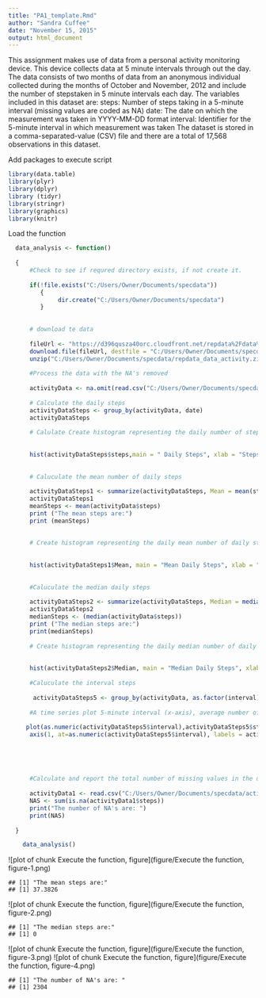 ```yaml
---
title: "PA1_template.Rmd"
author: "Sandra Cuffee"
date: "November 15, 2015"
output: html_document
---
```


 This assignment makes use of data from a personal activity monitoring device.
 This device collects data at 5 minute intervals through out the day.
 The data consists of two months of data from an anonymous individual collected during the
 months of October and November, 2012 and include the number of stepstaken in 5 minute
 intervals each day.
 The variables included in this dataset are:
 steps: Number of steps taking in a 5-minute interval (missing values are coded as NA)
 date: The date on which the measurement was taken in YYYY-MM-DD format
 interval: Identifier for the 5-minute interval in which measurement was taken
 The dataset is stored in a comma-separated-value (CSV) file and
 there are a total of 17,568 observations in this dataset.


Add packages to execute script


```r
library(data.table)
library(plyr)
library(dplyr)
library (tidyr)
library(stringr)
library(graphics)
library(knitr)
```

 Load the function
 

```r
  data_analysis <- function()
  
  {     
      #Check to see if requred directory exists, if not create it.
    
      if(!file.exists("C:/Users/Owner/Documents/specdata"))
         {
              dir.create("C:/Users/Owner/Documents/specdata")
         } 
  
  
      # download te data
    
      fileUrl <- "https://d396qusza40orc.cloudfront.net/repdata%2Fdata%2Factivity.zip"
      download.file(fileUrl, destfile = "C:/Users/Owner/Documents/specdata/repdata_data_activity.zip", method = "libcurl")
      unzip("C:/Users/Owner/Documents/specdata/repdata_data_activity.zip")
      
      #Process the data with the NA's removed
     
      activityData <- na.omit(read.csv("C:/Users/Owner/Documents/specdata/activity.csv")) 
      
      # Calculate the daily steps
      activityDataSteps <- group_by(activityData, date)
      activityDataSteps 
      
      # Calulate Create histogram representing the daily number of steps
      
    
      hist(activityDataSteps$steps,main = " Daily Steps", xlab = "Steps", col ="red")
      
      
      # Caluculate the mean number of daily steps
      
      activityDataSteps1 <- summarize(activityDataSteps, Mean = mean(steps))
      activityDataSteps1  
      meanSteps <- mean(activityData$steps)
      print ("The mean steps are:")
      print (meanSteps)
      
  
      # Create histogram representing the daily mean number of daily steps
      
      
      hist(activityDataSteps1$Mean, main = "Mean Daily Steps", xlab = "Steps", col ="red")
      
      
      #Caluculate the median daily steps
      
      activityDataSteps2 <- summarize(activityDataSteps, Median = median(steps))
      activityDataSteps2        
      medianSteps <- (median(activityData$steps))
      print ("The median steps are:")
      print(medianSteps)
      
      # Create histogram representing the daily median number of daily steps
      
      
      hist(activityDataSteps2$Median, main = "Median Daily Steps", xlab = "Steps", col ="red")
      
      #Caluculate the interval steps
      
       activityDataSteps5 <- group_by(activityData, as.factor(interval))
      
      #A time series plot 5-minute interval (x-axis), average number of steps taken, averaged across all days (y-axis)
     
     plot(as.numeric(activityDataSteps5$interval),activityDataSteps5$steps, type = "l", xaxt = "n", main = "Daily Steps by Intervals", xlab = "Time Intervals", ylab = "Number of Steps by Interval")
      axis(1, at=as.numeric(activityDataSteps5$interval), labels = activityDataSteps5$interval)
      
     
     
      
   
      #Calculate and report the total number of missing values in the dataset
      
      activityData1 <- read.csv("C:/Users/Owner/Documents/specdata/activity.csv")
      NAS <- sum(is.na(activityData1$steps))
      print("The number of NA's are: ")
      print(NAS)
      
  }    
```



```r
    data_analysis()
```

![plot of chunk Execute the function, figure](figure/Execute the function, figure-1.png) 

```
## [1] "The mean steps are:"
## [1] 37.3826
```

![plot of chunk Execute the function, figure](figure/Execute the function, figure-2.png) 

```
## [1] "The median steps are:"
## [1] 0
```

![plot of chunk Execute the function, figure](figure/Execute the function, figure-3.png) ![plot of chunk Execute the function, figure](figure/Execute the function, figure-4.png) 

```
## [1] "The number of NA's are: "
## [1] 2304
```
  
